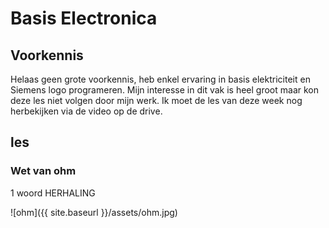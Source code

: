 # Basis Electronica

## **Voorkennis**
 Helaas geen grote voorkennis, heb enkel ervaring in basis elektriciteit en Siemens logo programeren.
 Mijn interesse in dit vak is heel groot maar kon deze les niet volgen door mijn werk.
 Ik moet de les van deze week nog herbekijken via de video op de drive.
 
 ## **les**
 
 ### **Wet van ohm**
 1 woord HERHALING
 
 ![ohm]({{ site.baseurl }}/assets/ohm.jpg)

 
 
 
